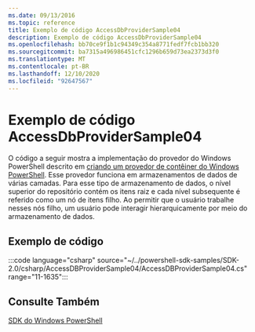 ```yaml
---
ms.date: 09/13/2016
ms.topic: reference
title: Exemplo de código AccessDbProviderSample04
description: Exemplo de código AccessDbProviderSample04
ms.openlocfilehash: bb70ce9f1b1c94349c354a8771fedf7fcb1bb320
ms.sourcegitcommit: ba7315a496986451cfc1296b659d73ea2373d3f0
ms.translationtype: MT
ms.contentlocale: pt-BR
ms.lasthandoff: 12/10/2020
ms.locfileid: "92647567"
---
```

# <a name="accessdbprovidersample04-code-sample"></a>Exemplo de código AccessDbProviderSample04

O código a seguir mostra a implementação do provedor do Windows PowerShell descrito em [criando um provedor de contêiner do Windows PowerShell](./creating-a-windows-powershell-container-provider.md).
Esse provedor funciona em armazenamentos de dados de várias camadas. Para esse tipo de armazenamento de dados, o nível superior do repositório contém os itens raiz e cada nível subsequente é referido como um nó de itens filho. Ao permitir que o usuário trabalhe nesses nós filho, um usuário pode interagir hierarquicamente por meio do armazenamento de dados.

## <a name="code-sample"></a>Exemplo de código

:::code language="csharp" source="~/../powershell-sdk-samples/SDK-2.0/csharp/AccessDBProviderSample04/AccessDBProviderSample04.cs" range="11-1635":::

## <a name="see-also"></a>Consulte Também

[SDK do Windows PowerShell](../windows-powershell-reference.md)
